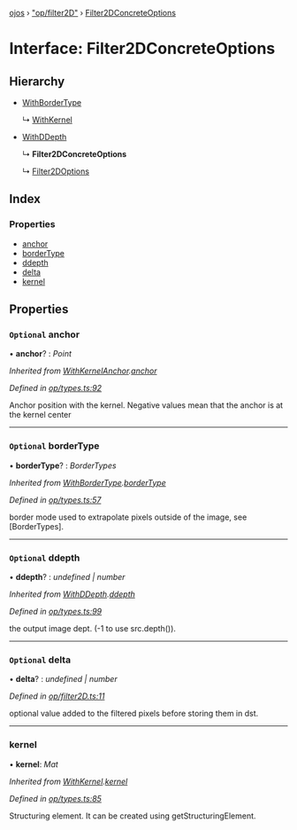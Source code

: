 [ojos](../README.md) › ["op/filter2D"](../modules/_op_filter2d_.md) › [Filter2DConcreteOptions](_op_filter2d_.filter2dconcreteoptions.md)

# Interface: Filter2DConcreteOptions

## Hierarchy

* [WithBorderType](_op_types_.withbordertype.md)

  ↳ [WithKernel](_op_types_.withkernel.md)

* [WithDDepth](_op_types_.withddepth.md)

  ↳ **Filter2DConcreteOptions**

  ↳ [Filter2DOptions](_op_filter2d_.filter2doptions.md)

## Index

### Properties

* [anchor](_op_filter2d_.filter2dconcreteoptions.md#optional-anchor)
* [borderType](_op_filter2d_.filter2dconcreteoptions.md#optional-bordertype)
* [ddepth](_op_filter2d_.filter2dconcreteoptions.md#optional-ddepth)
* [delta](_op_filter2d_.filter2dconcreteoptions.md#optional-delta)
* [kernel](_op_filter2d_.filter2dconcreteoptions.md#kernel)

## Properties

### `Optional` anchor

• **anchor**? : *Point*

*Inherited from [WithKernelAnchor](_op_types_.withkernelanchor.md).[anchor](_op_types_.withkernelanchor.md#optional-anchor)*

*Defined in [op/types.ts:92](https://github.com/cancerberoSgx/mirada/blob/3544b58/ojos/src/op/types.ts#L92)*

Anchor position with the kernel. Negative values mean that the anchor is at the kernel center

___

### `Optional` borderType

• **borderType**? : *BorderTypes*

*Inherited from [WithBorderType](_op_types_.withbordertype.md).[borderType](_op_types_.withbordertype.md#optional-bordertype)*

*Defined in [op/types.ts:57](https://github.com/cancerberoSgx/mirada/blob/3544b58/ojos/src/op/types.ts#L57)*

border mode used to extrapolate pixels outside of the image, see [BorderTypes].

___

### `Optional` ddepth

• **ddepth**? : *undefined | number*

*Inherited from [WithDDepth](_op_types_.withddepth.md).[ddepth](_op_types_.withddepth.md#optional-ddepth)*

*Defined in [op/types.ts:99](https://github.com/cancerberoSgx/mirada/blob/3544b58/ojos/src/op/types.ts#L99)*

the output image dept. (-1 to use src.depth()).

___

### `Optional` delta

• **delta**? : *undefined | number*

*Defined in [op/filter2D.ts:11](https://github.com/cancerberoSgx/mirada/blob/3544b58/ojos/src/op/filter2D.ts#L11)*

optional value added to the filtered pixels before storing them in dst.

___

###  kernel

• **kernel**: *Mat*

*Inherited from [WithKernel](_op_types_.withkernel.md).[kernel](_op_types_.withkernel.md#kernel)*

*Defined in [op/types.ts:85](https://github.com/cancerberoSgx/mirada/blob/3544b58/ojos/src/op/types.ts#L85)*

Structuring element. It can be created using getStructuringElement.
